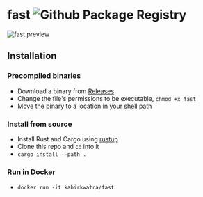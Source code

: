 # fast ![Github Package Registry](https://github.com/KabirKwatra/fast/workflows/Github%20Package%20Registry/badge.svg)

![fast preview](https://s7.gifyu.com/images/fast.gif)

## Installation

### Precompiled binaries

* Download a binary from [Releases](https://github.com/KabirKwatra/fast/releases)
* Change the file's permissions to be executable, `chmod +x fast`
* Move the binary to a location in your shell path

### Install from source

* Install Rust and Cargo using [rustup](https://rustup.rs/)
* Clone this repo and `cd` into it
* `cargo install --path .`

### Run in Docker

* `docker run -it kabirkwatra/fast`
